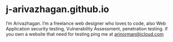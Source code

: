 # j-arivazhagan.github.io
I’m Arivazhagan. I’m a freelance web designer who loves to code, also Web Application security testing, Vulnerability Assessment, penetration testing. if you own a website that need for testing ping me at arinorman@icloud.com
